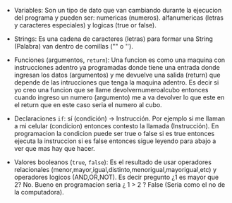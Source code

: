 * Variables: Son un tipo de dato que van cambiando durante la ejecucion del programa y pueden ser: numericas (numeros). alfanumericas (letras y caracteres especiales) y logicas (true or false).

* Strings: Es una cadena de caracteres (letras) para formar una String (Palabra) van dentro de comillas ("" o '').

* Funciones (argumentos, `return`): Una funcion es como una maquina con instrucciones adentro ya programadas donde tiene una entrada donde ingresan los datos (argumentos) y me devuelve una salida (return) que depende de las intrucciones que tenga la maquina adentro. Es decir si yo creo una funcion que se llame devolvernumeroalcubo entonces cuando ingreso un numero (argumento) me a va devolver lo que este en el return que en este caso seria el numero al cubo.

* Declaraciones `if`: sí (condición) → Instrucción. Por ejemplo si me llaman a mi celular (condicion) entonces contesto la llamada (Instrucción). En programacion la condicion puede ser true o false si es true entonces ejecuta la instruccion si es false entonces sigue leyendo para abajo a ver que mas hay que hacer.

* Valores booleanos (`true`, `false`): Es el resultado de usar operadores relacionales (menor,mayor,igual,distinto,menorigual,mayorigual,etc) y operadores logicos (AND,OR,NOT). Es decir pregunto ¿1 es mayor que 2? No. Bueno en programacion seria ¿ 1 > 2 ? False (Seria como el no de la computadora).
